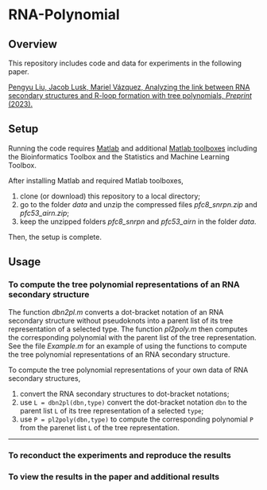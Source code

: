 # RNA-Polynomial

## Overview

This repository includes code and data for experiments in the following paper. 

[Pengyu Liu, Jacob Lusk, Mariel Vázquez, Analyzing the link between RNA secondary structures and R-loop formation with tree polynomials, *Preprint* (2023).](https://)

## Setup

Running the code requires [Matlab](https://matlab.mathworks.com) and additional [Matlab toolboxes](https://www.mathworks.com/products.html) including the Bioinformatics Toolbox and the Statistics and Machine Learning Toolbox.

After installing Matlab and required Matlab toolboxes, 
1. clone (or download) this repository to a local directory;
2. go to the folder *data* and unzip the compressed files *pfc8_snrpn.zip* and *pfc53_airn.zip*;
3. keep the unzipped folders *pfc8_snrpn* and *pfc53_airn* in the folder *data*.

Then, the setup is complete.

## Usage

### To compute the tree polynomial representations of an RNA secondary structure

The function *dbn2pl.m* converts a dot-bracket notation of an RNA secondary structure without pseudoknots into a parent list of its tree representation of a selected type.
The function *pl2poly.m* then computes the corresponding polynomial with the parent list of the tree representation.
See the file *Example.m* for an example of using the functions to compute the tree polynomial representations of an RNA secondary structure.

To compute the tree polynomial representations of your own data of RNA secondary structures,
1. convert the RNA secondary structures to dot-bracket notations;
2. use `L = dbn2pl(dbn,type)` convert the dot-bracket notation `dbn` to the parent list `L` of its tree representation of a selected `type`;
3. use `P = pl2poly(dbn,type)` to compute the corresponding polynomial `P` from the parenet list `L` of the tree representation.

---

### To reconduct the experiments and reproduce the results





### To view the results in the paper and additional results










